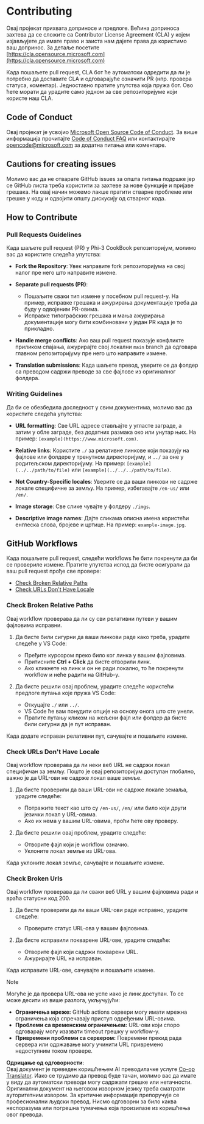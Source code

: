<!--
CO_OP_TRANSLATOR_METADATA:
{
  "original_hash": "90d0d072cf26ccc1f271a580d3e45d70",
  "translation_date": "2025-07-09T18:47:37+00:00",
  "source_file": "CONTRIBUTING.md",
  "language_code": "sr"
}
-->
# Contributing

Овај пројекат прихвата доприносе и предлоге. Већина доприноса захтева да се сложите са
Contributor License Agreement (CLA) у којем изјављујете да имате право и заиста нам дајете
права да користимо ваш допринос. За детаље посетите [https://cla.opensource.microsoft.com](https://cla.opensource.microsoft.com)

Када пошаљете pull request, CLA бот ће аутоматски одредити да ли је потребно да доставите
CLA и одговарајуће означити PR (нпр. провера статуса, коментар). Једноставно пратите упутства
која пружа бот. Ово ћете морати да урадите само једном за све репозиторијуме који користе наш CLA.

## Code of Conduct

Овај пројекат је усвојио [Microsoft Open Source Code of Conduct](https://opensource.microsoft.com/codeofconduct/).
За више информација прочитајте [Code of Conduct FAQ](https://opensource.microsoft.com/codeofconduct/faq/) или контактирајте [opencode@microsoft.com](mailto:opencode@microsoft.com) за додатна питања или коментаре.

## Cautions for creating issues

Молимо вас да не отварате GitHub issues за општа питања подршке јер се GitHub листа треба користити за захтеве за нове функције и пријаве грешака. На овај начин можемо лакше пратити стварне проблеме или грешке у коду и одвојити општу дискусију од стварног кода.

## How to Contribute

### Pull Requests Guidelines

Када шаљете pull request (PR) у Phi-3 CookBook репозиторијум, молимо вас да користите следећа упутства:

- **Fork the Repository**: Увек направите fork репозиторијума на свој налог пре него што направите измене.

- **Separate pull requests (PR)**:
  - Пошаљите сваки тип измене у посебном pull request-у. На пример, исправке грешака и ажурирања документације треба да буду у одвојеним PR-овима.
  - Исправке типографских грешака и мања ажурирања документације могу бити комбиновани у један PR када је то прикладно.

- **Handle merge conflicts**: Ако ваш pull request показује конфликте приликом спајања, ажурирајте свој локални `main` branch да одговара главном репозиторијуму пре него што направите измене.

- **Translation submissions**: Када шаљете превод, уверите се да фолдер са преводом садржи преводе за све фајлове из оригиналног фолдера.

### Writing Guidelines

Да би се обезбедила доследност у свим документима, молимо вас да користите следећа упутства:

- **URL formatting**: Све URL адресе стављајте у угластe заграде, а затим у обле заграде, без додатних размакa око или унутар њих. На пример: `[example](https://www.microsoft.com)`.

- **Relative links**: Користите `./` за релативне линкове који показују на фајлове или фолдере у тренутном директоријуму, и `../` за оне у родитељском директоријуму. На пример: `[example](../../path/to/file)` или `[example](../../../path/to/file)`.

- **Not Country-Specific locales**: Уверите се да ваши линкови не садрже локале специфичне за земљу. На пример, избегавајте `/en-us/` или `/en/`.

- **Image storage**: Све слике чувајте у фолдеру `./imgs`.

- **Descriptive image names**: Дајте сликама описна имена користећи енглеска слова, бројеве и цртице. На пример: `example-image.jpg`.

## GitHub Workflows

Када пошаљете pull request, следећи workflows ће бити покренути да би се провериле измене. Пратите упутства испод да бисте осигурали да ваш pull request прође све провере:

- [Check Broken Relative Paths](../..)
- [Check URLs Don't Have Locale](../..)

### Check Broken Relative Paths

Овај workflow проверава да ли су сви релативни путеви у вашим фајловима исправни.

1. Да бисте били сигурни да ваши линкови раде како треба, урадите следеће у VS Code:
    - Пређите курсором преко било ког линка у вашим фајловима.
    - Притисните **Ctrl + Click** да бисте отворили линк.
    - Ако кликнете на линк и он не ради локално, то ће покренути workflow и неће радити на GitHub-у.

1. Да бисте решили овај проблем, урадите следеће користећи предлоге путања које пружа VS Code:
    - Откуцајте `./` или `../`.
    - VS Code ће вам понудити опције на основу онога што сте унели.
    - Пратите путању кликом на жељени фајл или фолдер да бисте били сигурни да је пут исправан.

Када додате исправан релативни пут, сачувајте и пошаљите измене.

### Check URLs Don't Have Locale

Овај workflow проверава да ли неки веб URL не садржи локал специфичан за земљу. Пошто је овај репозиторијум доступан глобално, важно је да URL-ови не садрже локал ваше земље.

1. Да бисте проверили да ваши URL-ови не садрже локале земаља, урадите следеће:

    - Потражите текст као што су `/en-us/`, `/en/` или било који други језички локал у URL-овима.
    - Ако их нема у вашим URL-овима, проћи ћете ову проверу.

1. Да бисте решили овај проблем, урадите следеће:
    - Отворите фајл који је workflow означио.
    - Уклоните локал земље из URL-ова.

Када уклоните локал земље, сачувајте и пошаљите измене.

### Check Broken Urls

Овај workflow проверава да ли сваки веб URL у вашим фајловима ради и враћа статусни код 200.

1. Да бисте проверили да ли ваши URL-ови раде исправно, урадите следеће:
    - Проверите статус URL-ова у вашим фајловима.

2. Да бисте исправили покварене URL-ове, урадите следеће:
    - Отворите фајл који садржи покварени URL.
    - Ажурирајте URL на исправан.

Када исправите URL-ове, сачувајте и пошаљите измене.

> [!NOTE]
>
> Могуће је да провера URL-ова не успе иако је линк доступан. То се може десити из више разлога, укључујући:
>
> - **Ограничења мреже:** GitHub actions сервери могу имати мрежна ограничења која спречавају приступ одређеним URL-овима.
> - **Проблеми са временским ограничењем:** URL-ови који споро одговарају могу изазвати timeout грешку у workflow-у.
> - **Привремени проблеми са сервером:** Повремени прекид рада сервера или одржавање могу учинити URL привремено недоступним током провере.

**Одрицање од одговорности**:  
Овај документ је преведен коришћењем AI преводилачке услуге [Co-op Translator](https://github.com/Azure/co-op-translator). Иако се трудимо да превод буде тачан, молимо вас да имате у виду да аутоматски преводи могу садржати грешке или нетачности. Оригинални документ на његовом изворном језику треба сматрати ауторитетним извором. За критичне информације препоручује се професионални људски превод. Нисмо одговорни за било каква неспоразума или погрешна тумачења која произилазе из коришћења овог превода.